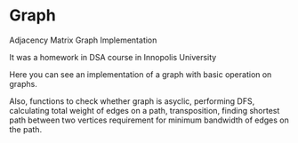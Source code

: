 # Graph
Adjacency Matrix Graph Implementation

It was a homework in DSA course in Innopolis University

Here you can see an implementation of a graph with basic operation on graphs.

Also, functions to check whether graph is asyclic, performing DFS, calculating total weight of edges on a path, transposition, finding shortest path between two vertices requirement for minimum bandwidth of edges on the path.
